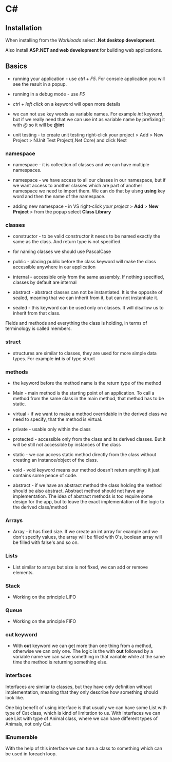 # C#

## Installation

When installing from the *Workloads* select **.Net desktop development**.

Also install **ASP.NET and web development** for building web applications.

## Basics

- running your application - use *ctrl + F5*. For console application you will see the result in a popup.

- running in a debug mode - use *F5*

- *ctrl + left click* on a keyword will open more details

- we can not use key words as variable names. For example *int* keyword, but if we really need that we can use int as variable name by prefixing it with *@* so it will be **@int**

- unit testing - to create unit testing right-click your project > Add > New Project > NUnit Test Project(.Net Core) and click Next

### namespace

- namespace - it is collection of classes and we can have multiple namespaces.

- namespace - we have access to all our classes in our namespace, but if we want access to another classes which are part of another namespace we need to import them. We can do that by uisng **using** key word and then the name of the namespace.

- adding new namespace - in VS right-click *your project* > **Add** > **New Project** > from the popup select **Class Library**

### classes

- constructor - to be valid constructor it needs to be named exactly the same as the class. And return type is not specified.

- for naming classes we should use PascalCase

- public - placing public before the class keyword will make the class accessible anywhere in our application

- internal - accessible only from the same assembly. If nothing specified, classes by default are internal

- abstract - abstract classes can not be instantiated. It is the opposite of sealed, meaning that we can inherit from it, but can not instantiate it.

- sealed - this keyword can be used only on classes. It will disallow us to inherit from that class.

Fields and methods and everything the class is holding, in terms of terminology is called members.

### struct

- structures are similar to classes, they are used for more simple data types. For example **int** is of type struct

### methods

- the keyword before the method name is the return type of the method

- Main - main method is the starting point of an application. To call a method from the same class in the main method, that method has to be static.

- virtual - if we want to make a method overridable in the derived class we need to specify, that the method is virtual.

- private - usable only within the class

- protected - accessible only from the class and its derived classes. But it will be still not accessible by instances of the class

- static - we can access static method directly from the class without creating an instance/object of the class.

- void - void keyword means our method doesn't return anything it just contains some peace of code.

- abstract - if we have an abstract method the class holding the method should be also abstract. Abstract method should not have any implementation. The idea of abstract methods is too require some design for the app, but to leave the exact implementation of the logic to the derived class/method

### Arrays

- Array - it has fixed size. If we create an int array for example and we don't specify values, the array will be filled with 0's, boolean array will be filled with false's and so on.

### Lists

- List similar to arrays but size is not fixed, we can add or remove elements.

### Stack

- Working on the principle LIFO

### Queue

- Working on the principle FIFO

### **out** keyword

- With **out** keyword we can get more than one thing from a method, otherwise we can only one. The logic is the with **out** followed by a variable name we can save something in that variable while at the same time the method is returning something else.

### interfaces

Interfaces are similar to classes, but they have only definition without implementation, meaning that they only describe how something should look like.

One big benefit of using interface is that usually we can have some List with type of Cat class, which is kind of limitation to us. With interfaces we can use List with type of Animal class, where we can have different types of Animals, not only Cat.

### IEnumerable

With the help of this interface we can turn a class to something which can be used in foreach loop.
